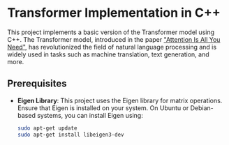 # Transformer Implementation in C++

This project implements a basic version of the Transformer model using C++. The Transformer model, introduced in the paper ["Attention Is All You Need"](https://proceedings.neurips.cc/paper_files/paper/2017/file/3f5ee243547dee91fbd053c1c4a845aa-Paper.pdf), has revolutionized the field of natural language processing and is widely used in tasks such as machine translation, text generation, and more.

## Prerequisites

- **Eigen Library**: This project uses the Eigen library for matrix operations. Ensure that Eigen is installed on your system. On Ubuntu or Debian-based systems, you can install Eigen using:

  ```bash
  sudo apt-get update
  sudo apt-get install libeigen3-dev


